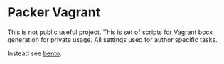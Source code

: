 # Packer Vagrant

This is not public useful project. This is set of scripts for Vagrant bocx generation for private usage. All settings used for author specific tasks.

Instead see [bento](https://github.com/opscode/bento).
